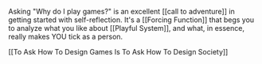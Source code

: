 Asking "Why do I play games?" is an excellent [[call to adventure]] in getting started with self-reflection. It's a [[Forcing Function]] that begs you to analyze what you like about [[Playful System]],  and what, in essence, really makes YOU tick as a person.

[[To Ask How To Design Games Is To Ask How To Design Society]]